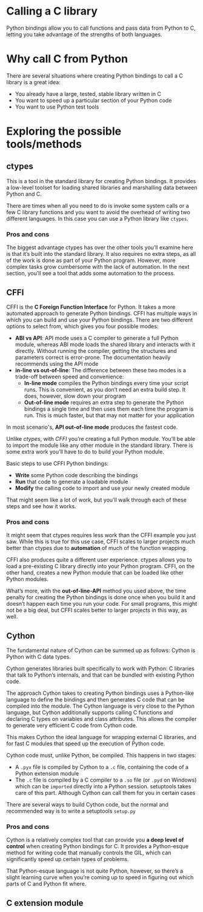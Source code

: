 # Calling a C library
Python bindings allow you to call functions and pass data from Python to C, letting you take advantage of the strengths of both languages.

# Why call C from Python
There are several situations where creating Python bindings to call a C library is a great idea:
- You already have a large, tested, stable library written in C
- You want to speed up a particular section of your Python code
- You want to use Python test tools

# Exploring the possible tools/methods
## ctypes
This is a tool in the standard library for creating Python bindings. It provides a low-level toolset for loading shared libraries and marshalling data between Python and C.

There are times when all you need to do is invoke some system calls or a few C library functions and you want to avoid the overhead of writing two different languages. In this case you can use a Python library like `ctypes`.

### Pros and cons
The biggest advantage ctypes has over the other tools you’ll examine here is that it’s built into the standard library. It also requires no extra steps, as all of the work is done as part of your Python program. However, more complex tasks grow cumbersome with the lack of automation. In the next section, you’ll see a tool that adds some automation to the process.

## CFFI
CFFI is the **C Foreign Function Interface** for Python. It takes a more automated approach to generate Python bindings. CFFI has multiple ways in which you can build and use your Python bindings. There are two different options to select from, which gives you four possible modes:
- **ABI vs API**: API mode uses a C compiler to generate a full Python module, whereas ABI mode loads the shared library and interacts with it directly. Without running the compiler, getting the structures and parameters correct is error-prone. The documentation heavily recommends using the API mode
- **in-line vs out-of-line**: The difference between these two modes is a trade-off between speed and convenience:
  - **In-line mode** compiles the Python bindings every time your script runs. This is convenient, as you don’t need an extra build step. It does, however, slow down your program
  - **Out-of-line mode** requires an extra step to generate the Python bindings a single time and then uses them each time the program is run. This is much faster, but that may not matter for your application

In most scenario's, **API out-of-line mode** produces the fastest code.

Unlike _ctypes_, with _CFFI_ you’re creating a full Python module. You’ll be able to import the module like any other module in the standard library. There is some extra work you’ll have to do to build your Python module. 

Basic steps to use CFFI Python bindings:
- **Write** some Python code describing the bindings
- **Run** that code to generate a loadable module
- **Modify** the calling code to import and use your newly created module

That might seem like a lot of work, but you’ll walk through each of these steps and see how it works.

### Pros and cons
It might seem that ctypes requires less work than the CFFI example you just saw. While this is true for this use case, CFFI scales to larger projects much better than ctypes due to **automation** of much of the function wrapping.

CFFI also produces quite a different user experience. ctypes allows you to load a pre-existing C library directly into your Python program. CFFI, on the other hand, creates a new Python module that can be loaded like other Python modules.

What’s more, with the **out-of-line-API** method you used above, the time penalty for creating the Python bindings is done once when you build it and doesn’t happen each time you run your code. For small programs, this might not be a big deal, but CFFI scales better to larger projects in this way, as well.

## Cython
The fundamental nature of Cython can be summed up as follows: Cython is Python with C data types. 

Cython generates libraries built specifically to work with Python: C libraries that talk to Python’s internals, and that can be bundled with existing Python code.

The approach Cython takes to creating Python bindings uses a Python-like language to define the bindings and then generates C code that can be compiled into the module. The Cython language is very close to the Python language, but Cython additionally supports calling C functions and declaring C types on variables and class attributes. This allows the compiler to generate very efficient C code from Cython code.

This makes Cython the ideal language for wrapping external C libraries, and for fast C modules that speed up the execution of Python code.

Cython code must, unlike Python, be compiled. This happens in two stages:
- A `.pyx` file is compiled by Cython to a `.c` file, containing the code of a Python extension module
- The `.c` file is compiled by a C compiler to a `.so` file (or `.pyd` on Windows) which can be `imported` directly into a Python session. setuptools takes care of this part. Although Cython can call them for you in certain cases

There are several ways to build Cython code, but the normal and recommended way is to write a setuptools `setup.py`

### Pros and cons
Cython is a relatively complex tool that can provide you **a deep level of control** when creating Python bindings for C. It provides a Python-esque method for writing code that manually controls the GIL, which can significantly speed up certain types of problems.

That Python-esque language is not quite Python, however, so there’s a slight learning curve when you’re coming up to speed in figuring out which parts of C and Python fit where.

## C extension module
